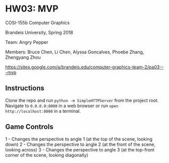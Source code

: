 # HW03: MVP

COSI-155b Computer Graphics

Brandeis University, Spring 2018

Team: Angry Pepper

Members: Bruce Chen, Li Chen, Alyssa Goncalves, Phoebe Zhang, Zhengyang Zhou

https://sites.google.com/a/brandeis.edu/computer-graphics-team-2/pa03---mvp

## Instructions

Clone the repo and run ```python -m SimpleHTTPServer``` from the project root.  Navigate to ```0.0.0.0:8000``` in a web browser or run ```open http://localhost:8000``` in a terminal.

## Game Controls

1 - Changes the perspective to angle 1 (at the top of the scene, looking down)
2 - Changes the perspective to angle 2 (at the front of the scene, looking across)
3 - Changes the perspective to angle 3 (at the top-front corner of the scene, looking diagonally)
